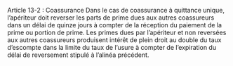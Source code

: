 Article 13-2 : Coassurance
Dans le cas de coassurance à quittance unique, l’apériteur doit reverser les parts de prime dues aux autres coassureurs dans un délai de quinze jours à compter de la réception du paiement de la prime ou portion de prime.
Les primes dues par l’apériteur et non reversées aux autres coassureurs produisent intérêt de plein droit au double du taux d’escompte dans la limite du taux de l’usure à compter de l’expiration du délai de reversement stipulé à l’alinéa précédent.